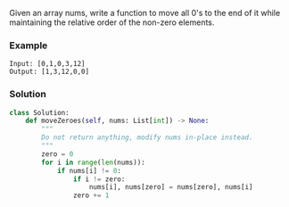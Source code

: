 Given an array nums, write a function to move all 0's to the end of it while maintaining the relative order of the non-zero elements.

### Example
```
Input: [0,1,0,3,12]
Output: [1,3,12,0,0]
```

### Solution

```python
class Solution:
    def moveZeroes(self, nums: List[int]) -> None:
        """
        Do not return anything, modify nums in-place instead.
        """
        zero = 0
        for i in range(len(nums)):
            if nums[i] != 0:
                if i != zero:
                    nums[i], nums[zero] = nums[zero], nums[i]
                zero += 1
```